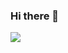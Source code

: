 ### Hi there 👋

<a href="naver.com" target="_blank"><img src="https://img.shields.io/badge/kil_hy_in-E4405F?style=flat-square&logo=Instagram&logoColor=white"/></a>

